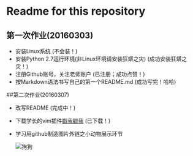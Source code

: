 # **Readme for this repository**
## 第一次作业(20160303)
* 安装Linux系统
  (不会装！)
* 安装Python 2.7运行环境(非Linux环境请安装狂蟒之灾)
  (成功安装狂蟒之灾！)
*  注册Github账号，关注老师账户
  (已注册；成功点赞！)
*  按Markdown语法书写自己的第一个README.md
  (成功写完！哈哈)

##第二次作业(20160307)
* 改写README
  (完成中！)
* 下载学长的vim插件[戳我戳我](https://github.com/Ron89/thesaurus_query.vim)
  (已下载！)
* 学习用github制造图片外链之小动物展示环节
  
    ![狗狗](https://github.com/ChenYangyao/computationalphysics_N2013301020169/raw/master/QQ.20140629135438.jpg)


